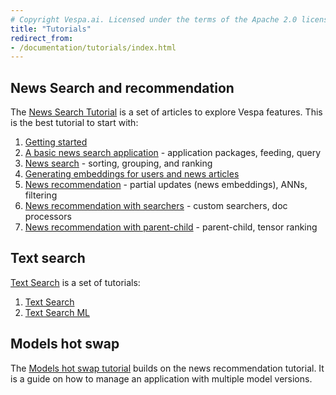```yaml
---
# Copyright Vespa.ai. Licensed under the terms of the Apache 2.0 license. See LICENSE in the project root.
title: "Tutorials"
redirect_from:
- /documentation/tutorials/index.html
---
```


## News Search and recommendation
The [News Search Tutorial](news-1-getting-started.html) is a set of articles to explore Vespa features.
This is the best tutorial to start with:
1. [Getting started](news-1-getting-started.html)
2. [A basic news search application](news-2-basic-feeding-and-query.html) - application packages, feeding, query
3. [News search](news-3-searching.html) - sorting, grouping, and ranking
4. [Generating embeddings for users and news articles](news-4-embeddings.html)
5. [News recommendation](news-5-recommendation.html) - partial updates (news embeddings), ANNs, filtering
6. [News recommendation with searchers](news-6-recommendation-with-searchers.html) - custom searchers, doc processors
7. [News recommendation with parent-child](news-7-recommendation-with-parent-child.html) - parent-child, tensor ranking

## Text search
[Text Search](text-search.html) is a set of tutorials:
1. [Text Search](text-search.html)
2. [Text Search ML](text-search-ml.html)

## Models hot swap
The [Models hot swap tutorial](models-hot-swap.html) builds on the news recommendation tutorial.
It is a guide on how to manage an application with multiple model versions.
